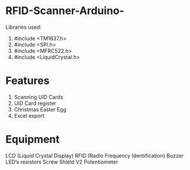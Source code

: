 # RFID-Scanner-Arduino-

Libraries used:
1. #include <TM1637.h>
2. #include <SPI.h>
3. #include <MFRC522.h>
4. #include <LiquidCrystal.h>

# Features

1. Scanning UID Cards
2. UID Card register
3. Christmas Easter Egg
4. Excel export 

# Equipment

LCD (Liquid Crystal Display)
RFID (Radio Frequency Identification)
Buzzer
LED‘s 
resistors
Screw Shield V2
Potentiometer 





